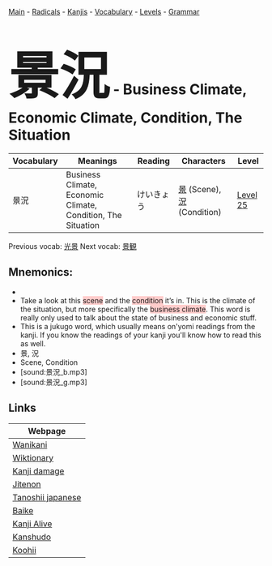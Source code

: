 <style> bigfont {font-size: 100px}</style>
[Main](../README.md) -
[Radicals](../radicals.md) -
[Kanjis](../kanjis.md) -
[Vocabulary](../vocabulary.md) -
[Levels](../levels.md) -
[Grammar](../grammar.md)
# <bigfont> 景況</bigfont> - Business Climate, Economic Climate, Condition, The Situation 

| Vocabulary | Meanings | Reading | Characters | Level |
| --- | --- | --- | --- | --- |
| 景況 | Business Climate, Economic Climate, Condition, The Situation | けいきょう |  [景](../kanjis/景.md) (Scene), [況](../kanjis/況.md) (Condition) | [Level 25](../levels/wk_level25.md) |

Previous vocab: [光景](光景.md) Next vocab: [景観](景観.md) 

## Mnemonics:

* 
* Take a look at this <span style="background-color:#ffcccb"> scene</span> and the <span style="background-color:#ffcccb"> condition</span> it’s in. This is the climate of the situation, but more specifically the <span style="background-color:#ffcccb"> business climate</span>. This word is really only used to talk about the state of business and economic stuff.
* This is a jukugo word, which usually means on'yomi readings from the kanji. If you know the readings of your kanji you'll know how to read this as well.
* 景, 況
* Scene, Condition
* [sound:景況_b.mp3]
* [sound:景況_g.mp3]


## Links 

| Webpage |
| --- |
| [Wanikani          ](https://www.wanikani.com/kanji/景況) |
| [Wiktionary        ](https://en.wiktionary.org/wiki/景況) |
| [Kanji damage      ](http://www.kanjidamage.com/kanji/search?utf8=✓&q=景況) |
| [Jitenon           ](https://jitenon.com/kanji/景況) |
| [Tanoshii japanese ](https://www.tanoshiijapanese.com/dictionary/kanji.cfm?k=景況) |
| [Baike             ](https://baike.baidu.com/item/景況) |
| [Kanji Alive       ](https://app.kanjialive.com/景況) |
| [Kanshudo          ](https://www.kanshudo.com/searchmn?q=景況) |
| [Koohii            ](https://kanji.koohii.com/study/kanji/景況) |
